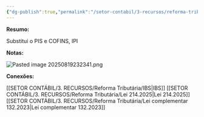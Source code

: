 ```yaml
---
{"dg-publish":true,"permalink":"/setor-contabil/3-recursos/reforma-tributaria/cbs/","dgPassFrontmatter":true,"created":"2025-08-14T08:59:55.056-03:00","updated":"2025-08-19T23:23:54.927-03:00"}
---
```



**Resumo:**

Substitui o PIS e COFINS, IPI

**Notas:**

![Pasted image 20250819232341.png](/img/user/4%20ARQUIVOS/Pasted%20image%2020250819232341.png)

**Conexões:**


[[SETOR CONTÁBIL/3. RECURSOS/Reforma Tributária/IBS\|IBS]]
[[SETOR CONTÁBIL/3. RECURSOS/Reforma Tributária/Lei 214.2025\|Lei 214.2025]]
[[SETOR CONTÁBIL/3. RECURSOS/Reforma Tributária/Lei complementar 132.2023\|Lei complementar 132.2023]]